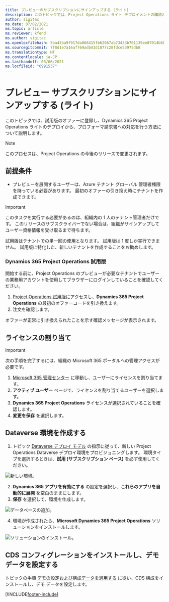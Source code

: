 ```yaml
---
title: プレビューのサブスクリプションにサインアップする (ライト)
description: このトピックでは、Project Operations ライト デプロイメントの購読および展開方法に関する情報を提供します - 見積もり請求の取引を行います。
author: sigitac
ms.date: 07/02/2021
ms.topic: article
ms.reviewer: kfend
ms.author: sigitac
ms.openlocfilehash: 5ba43ba9f917da068415fb62067ab73433b701139ee07014b6bd8c02612008ce
ms.sourcegitcommit: 7f8d1e7a16af769adb43d1877c28fdce53975db8
ms.translationtype: HT
ms.contentlocale: ja-JP
ms.lasthandoff: 08/06/2021
ms.locfileid: "6991537"
---
```

# <a name="sign-up-for-a-preview-subscription---lite"></a>プレビュー サブスクリプションにサインアップする (ライト) 

このトピックでは、試用版のオファーに登録し、Dynamics 365 Project Operations ライトのデプロイから、プロフォーマ請求書への対応を行う方法について説明します。

> [!NOTE]
> このプロセスは、Project Operations の今後のリリースで変更されます。

## <a name="prerequisites"></a>前提条件
- プレビューを展開するユーザーは、Azure テナント グローバル 管理者権限を持っている必要があります。 最初のオファーの引き換え時にテナントを作成できます。

> [!IMPORTANT]
> このタスクを実行する必要があるのは、組織内の 1 人のテナント管理者だけです。 このリリースのサブスクライバーでない場合は、組織がサインアップしてユーザー資格情報を受け取るまで待ちます。
> 
> 試用版はテナントでの単一回の使用となります。 試用版は 1 度しか実行できません。 試用版に特化した、新しいテナントを作成することをお勧めします。

### <a name="dynamics-365-project-operations-trial"></a>Dynamics 365 Project Operations 試用版 

開始する前に、Project Operations のプレビューが必要なテナントでユーザーの業務用アカウントを使用してブラウザーにログインしていることを確認してください。

1. [Project Operations 試用版](https://aka.ms/try-po)にアクセスし、**Dynamics 365 Project Operations** の最初のオファーコードを引き換えます。
2. 注文を確認します。

  オファーが正常に引き換えられたことを示す確認メッセージが表示されます。

## <a name="assign-licenses"></a>ライセンスの割り当て

> [!IMPORTANT]
> 次の手順を完了するには、組織の Microsoft 365 ポータルへの管理アクセスが必要です。


1. [Microsoft 365 管理センター](https://portal.office.com/) に移動し、ユーザーにライセンスを割り当てます。
2. **アクティブ ユーザー** ページで、ライセンスを割り当てるユーザーを選択します。
3. **Dynamics 365 Project Operations** ライセンスが選択されていることを確認します。 
4. **変更を保存** を選択します。

## <a name="create-a-new-dataverse-environment"></a>Dataverse 環境を作成する

1. トピック [Dataverse デプロイ モデル](lite-deployment.md) の指示に従って、新しい Project Operations Dataverse デプロイ環境をプロビジョニングします。 環境タイプを選択するときは、**試用 (サブスクリプション ベース)** を必ず使用してください。

  ![新しい環境。](./media/19CreateEnvironment.png)

2. **Dynamics 365 アプリを有効にする** の設定を選択し、**これらのアプリを自動的に展開** を空白のままにします。  
3. **保存** を選択して、環境を作成します。

  ![データベースの追加。](./media/20CreateEnvironment1.png)

4. 環境が作成されたら、**Microsoft Dynamics 365 Project Operations** ソリューションをインストールします。 

![ソリューションのインストール。](./media/21InstallSolution.png)

## <a name="install-a-cds-configuration-and-setup-demo-data"></a>CDS コンフィグレーションをインストールし、デモ データを設定する

トピックの手順 [デモの設定および構成データを適用する](lite-apply-demo-setup-config-data.md) に従い、CDS 構成をインストールし、デモ データを設定します。


[!INCLUDE[footer-include](../includes/footer-banner.md)]
